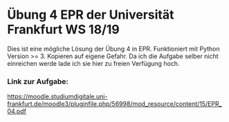 # Übung 4 EPR der Universität Frankfurt WS 18/19 
Dies ist eine mögliche Lösung der Übung 4 in EPR. Funktioniert mit Python Version >= 3. 
Kopieren auf eigene Gefahr. Da ich die Aufgabe selber nicht einreichen werde lade ich sie hier zu freien Verfügung hoch.

### Link zur Aufgabe:
https://moodle.studiumdigitale.uni-frankfurt.de/moodle3/pluginfile.php/56998/mod_resource/content/15/EPR_04.pdf
